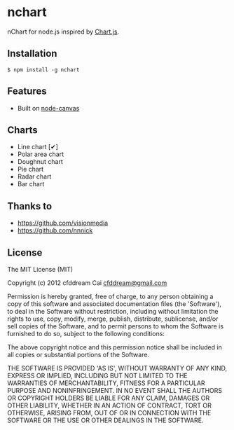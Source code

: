nchart
======

nChart for node.js inspired by [Chart.js][].

## Installation

    $ npm install -g nchart

## Features

  * Built on [node-canvas][]

## Charts

  * Line chart                    [✔]
  * Polar area chart
  * Doughnut chart
  * Pie chart
  * Radar chart
  * Bar chart

## Thanks to

  * https://github.com/visionmedia
  * https://github.com/nnnick

## License

The MIT License (MIT)

Copyright (c) 2012 cfddream Cai cfddream@gmail.com

Permission is hereby granted, free of charge, to any person obtaining
a copy of this software and associated documentation files (the 
'Software'), to deal in the Software without restriction, including 
without limitation the rights to use, copy, modify, merge, publish, 
distribute, sublicense, and/or sell copies of the Software, and to 
permit persons to whom the Software is furnished to do so, subject to 
the following conditions:

The above copyright notice and this permission notice shall be 
included in all copies or substantial portions of the Software.

THE SOFTWARE IS PROVIDED 'AS IS', WITHOUT WARRANTY OF ANY KIND, 
EXPRESS OR IMPLIED, INCLUDING BUT NOT LIMITED TO THE WARRANTIES OF 
MERCHANTABILITY, FITNESS FOR A PARTICULAR PURPOSE AND NONINFRINGEMENT. 
IN NO EVENT SHALL THE AUTHORS OR COPYRIGHT HOLDERS BE LIABLE FOR ANY 
CLAIM, DAMAGES OR OTHER LIABILITY, WHETHER IN AN ACTION OF CONTRACT, 
TORT OR OTHERWISE, ARISING FROM, OUT OF OR IN CONNECTION WITH THE 
SOFTWARE OR THE USE OR OTHER DEALINGS IN THE SOFTWARE.


[Chart.js]: http://www.chartjs.org/
[node-canvas]: https://github.com/LearnBoost/node-canvas
